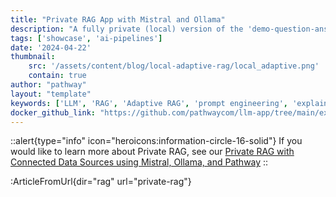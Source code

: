 ```yaml
---
title: "Private RAG App with Mistral and Ollama"
description: "A fully private (local) version of the 'demo-question-answering' RAG pipeline using Pathway, Mistral, and Ollama."
tags: ['showcase', 'ai-pipelines']
date: '2024-04-22'
thumbnail: 
    src: '/assets/content/blog/local-adaptive-rag/local_adaptive.png'
    contain: true
author: "pathway"
layout: "template"
keywords: ['LLM', 'RAG', 'Adaptive RAG', 'prompt engineering', 'explainability', 'mistral', 'ollama', 'private rag', 'local rag', 'ollama rag', 'docker', 'yaml']
docker_github_link: "https://github.com/pathwaycom/llm-app/tree/main/examples/pipelines/private-rag"
---
```


::alert{type="info" icon="heroicons:information-circle-16-solid"}
If you would like to learn more about Private RAG, see our [Private RAG with Connected Data Sources using Mistral, Ollama, and Pathway](/developers/templates/rag/private-rag-ollama-mistral)
::

:ArticleFromUrl{dir="rag" url="private-rag"}
